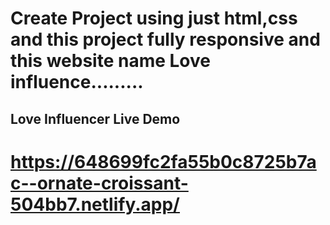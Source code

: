 # Create Project using just html,css and this project fully responsive and this website name Love influence.........
 ## Love Influencer Live Demo
 # https://648699fc2fa55b0c8725b7ac--ornate-croissant-504bb7.netlify.app/